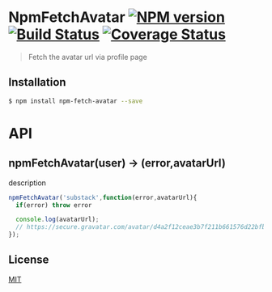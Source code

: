 # NpmFetchAvatar [![NPM version][npm-image]][npm] [![Build Status][travis-image]][travis] [![Coverage Status][coveralls-image]][coveralls]

> Fetch the avatar url via profile page

## Installation

```bash
$ npm install npm-fetch-avatar --save
```

# API

## npmFetchAvatar(user) -> (error,avatarUrl)

description

```js
npmFetchAvatar('substack',function(error,avatarUrl){
  if(error) throw error

  console.log(avatarUrl);
  // https://secure.gravatar.com/avatar/d4a2f12ceae3b7f211b661576d22bfb9?size=496&default=retro
});
```

License
---
[MIT][License]

[License]: http://59naga.mit-license.org/

[sauce-image]: http://soysauce.berabou.me/u/59798/npm-fetch-avatar.svg
[sauce]: https://saucelabs.com/u/59798
[npm-image]:https://img.shields.io/npm/v/npm-fetch-avatar.svg?style=flat-square
[npm]: https://npmjs.org/package/npm-fetch-avatar
[travis-image]: http://img.shields.io/travis/59naga/npm-fetch-avatar.svg?style=flat-square
[travis]: https://travis-ci.org/59naga/npm-fetch-avatar
[coveralls-image]: http://img.shields.io/coveralls/59naga/npm-fetch-avatar.svg?style=flat-square
[coveralls]: https://coveralls.io/r/59naga/npm-fetch-avatar?branch=master
